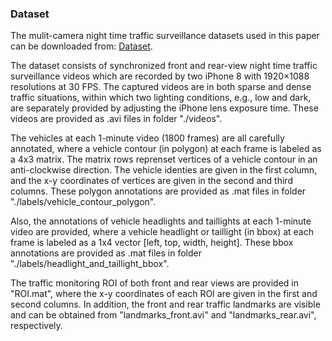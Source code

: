 ### Dataset
The mulit-camera night time traffic surveillance datasets used in this paper can be downloaded from: [Dataset](https://drive.google.com/drive/folders/13jOnlugcSmGpu27-i477cq_AxN1kuV3X?usp=sharing). 

The dataset consists of synchronized front and rear-view night time traffic surveillance videos which are recorded by two iPhone 8 with 1920×1088 resolutions at 30 FPS. The captured videos are in both sparse and dense traffic situations, within which two lighting conditions, e.g., low and dark, are separately provided by adjusting the iPhone lens exposure time. These videos are provided as .avi files in folder "./videos". 

The vehicles at each 1-minute video (1800 frames) are all carefully annotated, where a vehicle contour (in polygon) at each frame is labeled as a 4x3 matrix. The matrix rows reprenset vertices of a vehicle contour in an anti-clockwise direction. The vehicle identies are given in the first column, and the x-y coordinates of vertices are given in the second and third columns. These polygon annotations are provided as .mat files in folder "./labels/vehicle_contour_polygon". 

Also, the annotations of vehicle headlights and taillights at each 1-minute video are provided, where a vehicle headlight or taillight (in bbox) at each frame is labeled as a 1x4 vector [left, top, width, height]. These bbox annotations are provided as .mat files in folder "./labels/headlight_and_taillight_bbox". 

The traffic monitoring ROI of both front and rear views are provided in "ROI.mat", where the x-y coordinates of each ROI are given in the first and second columns. In addition, the front and rear traffic landmarks are visible and can be obtained from "landmarks_front.avi" and "landmarks_rear.avi", respectively.
